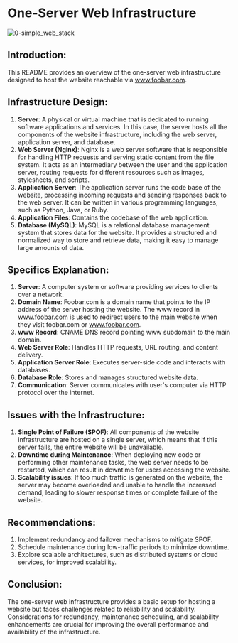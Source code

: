 # One-Server Web Infrastructure
![0-simple_web_stack](0-simple_web_stack.jpg)

## Introduction:
This README provides an overview of the one-server web infrastructure designed to host the website reachable via www.foobar.com.

## Infrastructure Design:
1. **Server**: A physical or virtual machine that is dedicated to running software applications and services. In this case, the server hosts all the components of the website infrastructure, including the web server, application server, and database.
2. **Web Server (Nginx)**: Nginx is a web server software that is responsible for handling HTTP requests and serving static content from the file system. It acts as an intermediary between the user and the application server, routing requests for different resources such as images, stylesheets, and scripts.
3. **Application Server**: The application server runs the code base of the website, processing incoming requests and sending responses back to the web server. It can be written in various programming languages, such as Python, Java, or Ruby.
4. **Application Files**: Contains the codebase of the web application.
5. **Database (MySQL)**: MySQL is a relational database management system that stores data for the website. It provides a structured and normalized way to store and retrieve data, making it easy to manage large amounts of data.

## Specifics Explanation:
1. **Server**: A computer system or software providing services to clients over a network.
2. **Domain Name**: Foobar.com is a domain name that points to the IP address of the server hosting the website. The www record in www.foobar.com is used to redirect users to the main website when they visit foobar.com or www.foobar.com.
3. **www Record**: CNAME DNS record pointing www subdomain to the main domain.
4. **Web Server Role**: Handles HTTP requests, URL routing, and content delivery.
5. **Application Server Role**: Executes server-side code and interacts with databases.
6. **Database Role**: Stores and manages structured website data.
7. **Communication**: Server communicates with user's computer via HTTP protocol over the internet.

## Issues with the Infrastructure:
1. **Single Point of Failure (SPOF)**: All components of the website infrastructure are hosted on a single server, which means that if this server fails, the entire website will be unavailable.
2. **Downtime during Maintenance**: When deploying new code or performing other maintenance tasks, the web server needs to be restarted, which can result in downtime for users accessing the website.
3. **Scalability issues**: If too much traffic is generated on the website, the server may become overloaded and unable to handle the increased demand, leading to slower response times or complete failure of the website.

## Recommendations:
1. Implement redundancy and failover mechanisms to mitigate SPOF.
2. Schedule maintenance during low-traffic periods to minimize downtime.
3. Explore scalable architectures, such as distributed systems or cloud services, for improved scalability.

## Conclusion:
The one-server web infrastructure provides a basic setup for hosting a website but faces challenges related to reliability and scalability. Considerations for redundancy, maintenance scheduling, and scalability enhancements are crucial for improving the overall performance and availability of the infrastructure.
